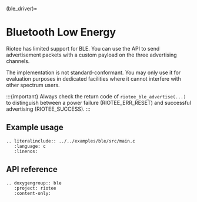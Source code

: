 (ble_driver)=
# Bluetooth Low Energy

Riotee has limited support for BLE. You can use the API to send advertisement packets with a custom payload on the three advertising channels.

The implementation is not standard-conformant. You may only use it for evaluation purposes in dedicated facilities where it cannot interfere with other spectrum users.

:::{important}
   Always check the return code of `riotee_ble_advertise(...)` to distinguish between a power failure (RIOTEE_ERR_RESET) and successful advertising (RIOTEE_SUCCESS).
:::


## Example usage

```{eval-rst}
.. literalinclude:: ../../examples/ble/src/main.c
   :language: c
   :linenos:
```

## API reference

```{eval-rst}
.. doxygengroup:: ble
   :project: riotee
   :content-only:
```